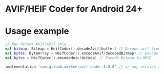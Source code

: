 # AVIF/HEIF Coder for Android 24+

# Usage example
```kotlin
// May decode AVIF(AV1) only
val bitmap: Bitmap = HeifCoder().decodeAvif(buffer) // Decode avif from ByteArray
val bytes: ByteArray = HeifCoder().encodeAvif(decodedBitmap) // Encode Bitmap to AVIF
val bytes = HeifCoder().encodeHeic(bitmap) // Encode Bitmap to HEIC
```

```groovy
implementation 'com.github.awxkee:avif-coder:1.0.8' // or any version above picker from release tags
```
